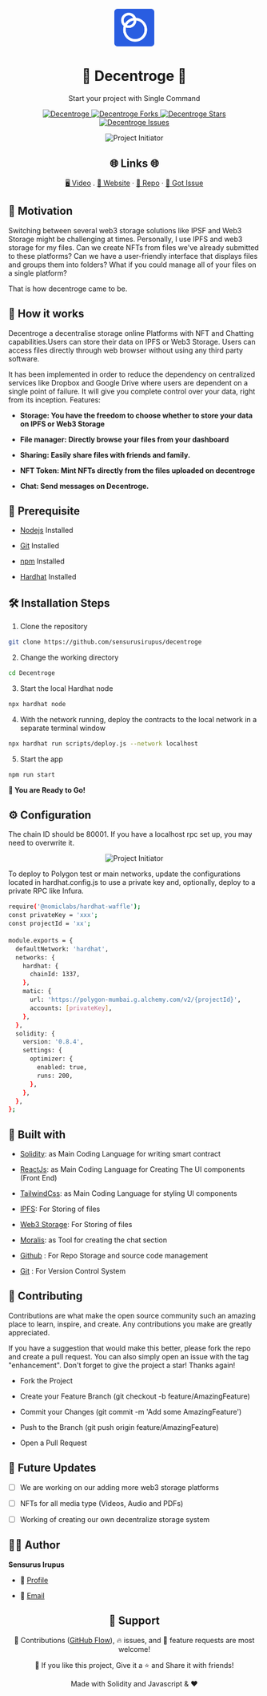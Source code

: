 <p align="center">
  <a href="https://github.com/king-technologies/Project-Initiator" title="Project Initiator">
    <img src="./src/assets/productify-logo.svg" width="80px" alt="Project Initiator"/>
  </a>
</p>
<h1 align="center">🌟 Decentroge 🌟</h1>
<p align="center">Start your project with Single Command</p>

<p align="center">
<a href="https://github.com/sensurusirupus/decentroge/blob/master/LICENSE" title="License">
<img src="https://img.shields.io/github/license/sensurusirupus/decentroge" alt="Decentroge"/>
</a>
<a href="https://github.com/sensurusirupus/decentroge/fork" title="Forks">
<img src="https://img.shields.io/github/forks/sensurusirupus/decentroge" alt="Decentroge Forks"/>
</a>
<a href="https://github.com/sensurusirupus/decentroge" title="Stars">
<img src="https://img.shields.io/github/stars/sensurusirupus/decentroge" alt="Decentroge Stars"/>
</a>
<a href="https://img.shields.io/github/stars/sensurusirupus/decentroge/issues" title="Issues">
<img src="  https://img.shields.io/github/issues/sensurusirupus/decentroge" alt="Decentroge Issues"/>
</a>





</a>
</p>

<p align="center" title="Project Initiator"><img src="./src/assets/gitdemo.gif" alt="Project Initiator"/></p>

<h2 align="center">🌐 Links 🌐</h2>
<p align="center">
    <a href="https://youtu.be/ud4P45zhCk0" title="">🖥️ Video</a>
    .
    <a href="https://youtu.be/ud4P45zhCk0" title="">🔗 Website</a>
    ·
    <a href="https://github.com/sensurusirupus/decentroge" title="">📂 Repo</a>
    ·
    <a href="https://github.com/sensurusirupus/decentroge" title="🐛Report Bug/🎊Request Feature">🚀 Got Issue</a>
</p>

## 💪 Motivation
Switching between several web3 storage solutions like IPSF and Web3 Storage might be challenging at times. Personally, I use IPFS and web3 storage for my files. Can we create NFTs from files we've already submitted to these platforms? Can we have a user-friendly interface that displays files and groups them into folders? What if you could manage all of your files on a single platform?

That is how decentroge came to be.

## 🚀 How it works

Decentroge a decentralise storage online Platforms with NFT and Chatting capabilities.Users can store their data on IPFS or Web3 Storage. Users can access files directly through web browser without using any third party software.

 It has been implemented in order to reduce the dependency on centralized services like Dropbox and Google Drive where users are dependent on a single point of failure. It will give you complete control over your data, right from its inception.
 Features:
 
- **Storage: You have the freedom to choose whether to store your data on IPFS or Web3 Storage**

- **File manager: Directly browse your files from your dashboard**

- **Sharing: Easily share files with friends and family.**

- **NFT Token: Mint NFTs directly from the files uploaded on decentroge**

- **Chat: Send messages on Decentroge.**



## 🦋 Prerequisite

- [Nodejs](https://nodejs.org/en// "Node") Installed


- [Git](https://git-scm.com/ "Git OFficial") Installed


- [npm](https://www.npmjs.com/ "npm ") Installed

- [Hardhat](https://hardhat.org/ "Hardhat ") Installed

## 🛠️ Installation Steps

1. Clone the repository

```Bash
git clone https://github.com/sensurusirupus/decentroge
```

2. Change the working directory

```Bash
cd Decentroge
```

3. Start the local Hardhat node
```Bash
npx hardhat node
```

4. With the network running, deploy the contracts to the local network in a separate terminal window
```Bash
npx hardhat run scripts/deploy.js --network localhost
```

5. Start the app
```Bash
npm run start
```


**🎇 You are Ready to Go!**

## ⚙️ Configuration

The chain ID should be 80001. If you have a localhost rpc set up, you may need to overwrite it.

<p align="center" title="Project Initiator"><img src="./src/assets/rpc.png" alt="Project Initiator"/></p>

To deploy to Polygon test or main networks, update the configurations located in hardhat.config.js to use a private key and, optionally, deploy to a private RPC like Infura.

```Bash
require('@nomiclabs/hardhat-waffle');
const privateKey = 'xxx';
const projectId = 'xx';

module.exports = {
  defaultNetwork: 'hardhat',
  networks: {
    hardhat: {
      chainId: 1337,
    },
    matic: {
      url: 'https://polygon-mumbai.g.alchemy.com/v2/{projectId}',
      accounts: [privateKey],
    },
  },
  solidity: {
    version: '0.8.4',
    settings: {
      optimizer: {
        enabled: true,
        runs: 200,
      },
    },
  },
};
```

## 👷 Built with
- [Solidity](https://docs.soliditylang.org/en/v0.8.17/ "Solidity"): as Main Coding Language for writing smart contract

- [ReactJs](https://reactjs.org/ "React Js"): as Main Coding Language for Creating The UI components (Front End)

- [TailwindCss](https://tailwindcss.com/ "Tailwind Css"): as Main Coding Language for styling UI components

- [IPFS](https://ipfs.tech/ "IPFS"): For Storing of files

- [Web3 Storage](https://www.google.com/search?q=web3storage "Web3 Storage"): For Storing of files

- [Moralis](https://moralis.io/ "Moralis"): as Tool for creating the chat section

- [Github](https://github.com/ "Github") : For Repo Storage and source code management

- [Git](https://git-scm.com/ "Git") : For Version Control System



## 📂 Contributing

Contributions are what make the open source community such an amazing place to learn, inspire, and create. Any contributions you make are greatly appreciated.

If you have a suggestion that would make this better, please fork the repo and create a pull request. You can also simply open an issue with the tag "enhancement". Don't forget to give the project a star! Thanks again!

- Fork the Project

- Create your Feature Branch (git checkout -b feature/AmazingFeature)

- Commit your Changes (git commit -m 'Add some AmazingFeature')

- Push to the Branch (git push origin feature/AmazingFeature)

- Open a Pull Request


## 🎊 Future Updates 

- [ ] We are working on our adding more web3 storage platforms

- [ ] NFTs for all media type (Videos, Audio and PDFs)

- [ ] Working of creating our own decentralize storage system


## 🧑🏻 Author

**Sensurus Irupus**

- 🌌 [Profile](https://github.com/sensurusirupus "Sensurus Irupus")

- 🏮 [Email](sensurusirupus@gmail.com "Hi!")

<h2 align="center">🤝 Support</h2>

<p align="center">🎀 Contributions (<a href="https://guides.github.com/introduction/flow" title="GitHub flow">GitHub Flow</a>), 🔥 issues, and 🥮 feature requests are most welcome!</p>

<p align="center">💙 If you like this project, Give it a ⭐ and Share it with friends!</p>

<p align="center">Made with Solidity and Javascript & ❤️ </p>

